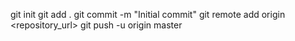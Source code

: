 git init
git add .
git commit -m "Initial commit"
git remote add origin <repository_url>
git push -u origin master
